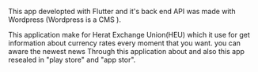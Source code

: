This app developted with Flutter and it's back end  API was made with Wordpress (Wordpress is a CMS ).

This application make for Herat Exchange Union(HEU) which it use for get information about currency rates every moment that you want.
you can aware the newest news Through this application about and 
also this app resealed in "play store" and "app stor".
